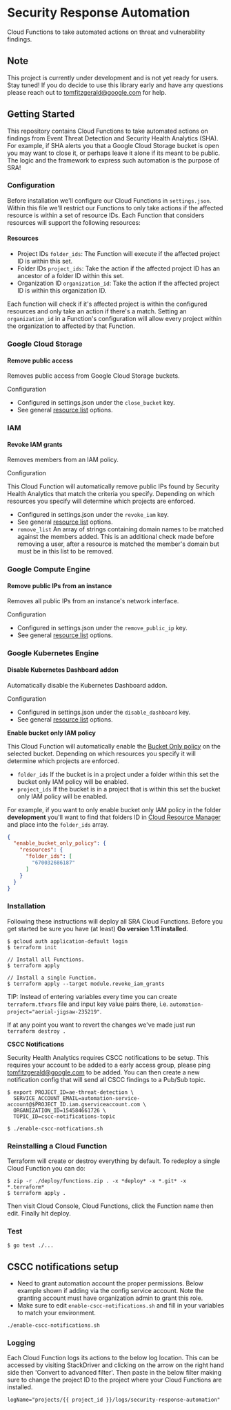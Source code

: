 # Security Response Automation

Cloud Functions to take automated actions on threat and vulnerability findings.

## Note

This project is currently under development and is not yet ready for users. Stay tuned! If you do decide to use this library early and have any questions please reach out to tomfitzgerald@google.com for help.

## Getting Started

This repository contains Cloud Functions to take automated actions on findings from Event Threat Detection and Security Health Analytics (SHA). For example, if SHA alerts you that a Google Cloud Storage bucket is open you may want to close it, or perhaps leave it alone if its meant to be public. The logic and the framework to express such automation is the purpose of SRA!

### Configuration

Before installation we'll configure our Cloud Functions in `settings.json`. Within this file we'll restrict our Functions to only take actions if the affected resource is within a set of resource IDs. Each Function that considers resources will support the following resources:

#### Resources

- Project IDs `folder_ids`: The Function will execute if the affected project ID is within this set.
- Folder IDs `project_ids`: Take the action if the affected project ID has an ancestor of a folder ID within this set.
- Organization ID `organization_id`: Take the action if the affected project ID is within this organization ID.

Each function will check if it's affected project is within the configured resources and only take an action if there's a match. Setting an `organization_id` in a Function's configuration will allow every project within the organization to affected by that Function.

### Google Cloud Storage

#### Remove public access

Removes public access from Google Cloud Storage buckets.

Configuration

- Configured in settings.json under the `close_bucket` key.
- See general [resource list](#resources) options.

### IAM

#### Revoke IAM grants

Removes members from an IAM policy.

Configuration

This Cloud Function will automatically remove public IPs found by Security Health Analytics that match the criteria you specify.
Depending on which resources you specify will determine which projects are enforced.

  - Configured in settings.json under the `revoke_iam` key.
  - See general [resource list](#resources) options.
  - `remove_list` An array of strings containing domain names to be matched against the members added. This is an additional check made before removing a user, after a resource is matched the member's domain but must be in this list to be removed.

### Google Compute Engine

#### Remove public IPs from an instance

Removes all public IPs from an instance's network interface.

Configuration

- Configured in settings.json under the `remove_public_ip` key.
- See general [resource list](#resources) options.

### Google Kubernetes Engine

#### Disable Kubernetes Dashboard addon

Automatically disable the Kubernetes Dashboard addon.

Configuration

- Configured in settings.json under the `disable_dashboard` key.
- See general [resource list](#resources) options.

**Enable bucket only IAM policy**

This Cloud Function will automatically enable the [Bucket Only policy](https://cloud.google.com/storage/docs/bucket-policy-only) on the selected bucket.
Depending on which resources you specify it will determine which projects are enforced.

- `folder_ids` If the bucket is in a project under a folder within this set the bucket only IAM policy will be enabled.
- `project_ids` If the bucket is in a project that is within this set the bucket only IAM policy will be enabled.

For example, if you want to only enable bucket only IAM policy in the folder **development**
you'll want to find that folders ID in [Cloud Resource Manager](https://console.cloud.google.com/cloud-resource-manager)
and place into the `folder_ids` array.

```json
{
  "enable_bucket_only_policy": {
    "resources": {
      "folder_ids": [
        "670032686187"
      ]
    }
  }
}
```

### Installation

Following these instructions will deploy all SRA Cloud Functions. Before you get started be sure
you have (at least) **Go version 1.11 installed**.

```shell
$ gcloud auth application-default login
$ terraform init

// Install all Functions.
$ terraform apply

// Install a single Function.
$ terraform apply --target module.revoke_iam_grants
```

TIP: Instead of entering variables every time you can create `terraform.tfvars`
file and input key value pairs there, i.e.
`automation-project="aerial-jigsaw-235219"`.

If at any point you want to revert the changes we've made just run `terraform destroy .`

**CSCC Notifications**

Security Health Analytics requires CSCC notifications to be setup. This requires your account to be added to a early access group, please ping tomfitzgerald@google.com to be added. You can then create a new notification config that will send all CSCC findings to a Pub/Sub topic.

```shell
$ export PROJECT_ID=ae-threat-detection \
  SERVICE_ACCOUNT_EMAIL=automation-service-account@$PROJECT_ID.iam.gserviceaccount.com \
  ORGANIZATION_ID=154584661726 \
  TOPIC_ID=cscc-notifications-topic

$ ./enable-cscc-notfications.sh
```

### Reinstalling a Cloud Function

Terraform will create or destroy everything by default. To redeploy a single Cloud Function you can do:

```shell
$ zip -r ./deploy/functions.zip . -x *deploy* -x *.git* -x *.terraform*
$ terraform apply .
```

Then visit Cloud Console, Cloud Functions, click the Function name then edit. Finally hit deploy.

### Test

```shell
$ go test ./...
```

## CSCC notifications setup

- Need to grant automation account the proper permissions. Below example shown if adding via the
  config service account. Note the granting account must have organization admin to grant this
  role.
- Make sure to edit `enable-cscc-notifications.sh` and fill in your variables to match your
  environment.

```shell
./enable-cscc-notifications.sh
```

### Logging

Each Cloud Function logs its actions to the below log location. This can be accessed by visiting
StackDriver and clicking on the arrow on the right hand side then 'Convert to advanced filter'.
Then paste in the below filter making sure to change the project ID to the project where your
Cloud Functions are installed.

`logName="projects/{{ project_id }}/logs/security-response-automation"`
